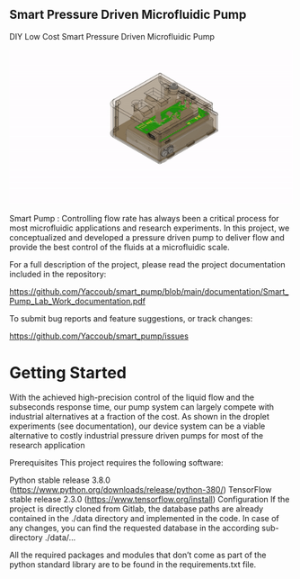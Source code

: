 ## Smart Pressure Driven Microfluidic Pump
DIY Low Cost Smart Pressure Driven Microfluidic Pump

![alt-text](https://github.com/Yaccoub/smart_pump/blob/main/documentation/pictures/smart_pump.gif)

Smart Pump : Controlling flow rate has always been a critical process for most microfluidic applications and research
experiments. In this project, we conceptualized and developed a pressure driven pump to deliver flow and provide
the best control of the fluids at a microfluidic scale.

For a full description of the project, please read the project documentation included in the repository:

https://github.com/Yaccoub/smart_pump/blob/main/documentation/Smart_Pump_Lab_Work_documentation.pdf

To submit bug reports and feature suggestions, or track changes:

https://github.com/Yaccoub/smart_pump/issues

# Getting Started

With the achieved high-precision control of the liquid flow and the subseconds response time, our
pump system can largely compete with industrial alternatives at a fraction of the cost. As shown in the
droplet experiments (see documentation), our device system can be a viable alternative to costly industrial pressure driven
pumps for most of the research application

Prerequisites
This project requires the following software:

Python stable release 3.8.0 (https://www.python.org/downloads/release/python-380/)
TensorFlow stable release 2.3.0 (https://www.tensorflow.org/install)
Configuration
If the project is directly cloned from Gitlab, the database paths are already contained in the ./data directory and implemented in the code. In case of any changes, you can find the requested database in the according sub-directory ./data/...

All the required packages and modules that don’t come as part of the python standard library are to be found in the requirements.txt file.
